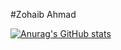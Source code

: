 #Zohaib Ahmad 




[![Anurag's GitHub stats](https://github-readme-stats.vercel.app/api?username=Kingjo1287&show_icons=true&theme=radical)](https://github.com/anuraghazra/github-readme-stats)
